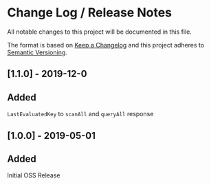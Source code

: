 # Change Log /  Release Notes
All notable changes to this project will be documented in this file.

The format is based on [Keep a Changelog](http://keepachangelog.com/)
and this project adheres to [Semantic Versioning](http://semver.org/).

## [1.1.0] - 2019-12-0
## Added
`LastEvaluatedKey` to `scanAll` and `queryAll` response

## [1.0.0] - 2019-05-01
## Added
Initial OSS Release
